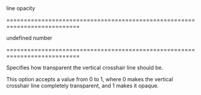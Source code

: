 <!--**
/*-------------------------------------------
    Auto-generated file. Do not modify.
-------------------------------------------

**-->
<!--d-->line opacity<!--/d-->
===========================================================================
<!--default-->undefined<!--/default-->
<!--type-->number<!--/type-->
===========================================================================

<!--shortDescription-->
Specifies how transparent the vertical crosshair line should be.
<!--/shortDescription-->

<!--fullDescription-->
This option accepts a value from 0 to 1, where 0 makes the vertical crosshair line completely transparent, and 1 makes it opaque.
<!--/fullDescription-->